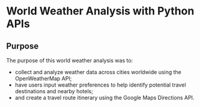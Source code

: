 # World Weather Analysis with Python APIs

## Purpose
The purpose of this world weather analysis was to:
- collect and analyze weather data across cities worldwide using the OpenWeatherMap API;
- have users input weather preferences to help identify potential travel destinations and nearby hotels;
- and create a travel route itinerary using the Google Maps Directions API.
